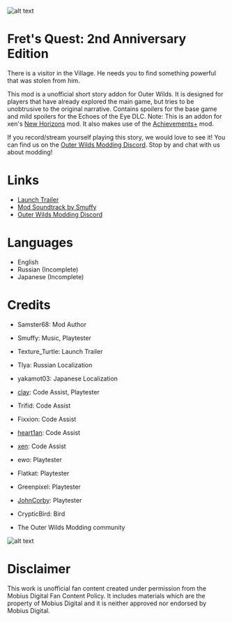 ![alt text](developer/thumbnail.png?raw=true)

# Fret's Quest: 2nd Anniversary Edition
There is a visitor in the Village. He needs you to find something powerful that was stolen from him.

This mod is a unofficial short story addon for Outer Wilds. It is designed for players that have already explored the main game, but tries to be unobtrusive to the original narrative. Contains spoilers for the base game and mild spoilers for the Echoes of the Eye DLC. Note: This is an addon for xen's [New Horizons](https://outerwildsmods.com/mods/newhorizons/) mod. It also makes use of the [Achievements+](https://outerwildsmods.com/mods/achievements/) mod.

If you record/stream yourself playing this story, we would love to see it! You can find us on the [Outer Wilds Modding Discord](https://discord.gg/MvbCbBz6Q6). Stop by and chat with us about modding!

# Links
- [Launch Trailer](https://youtu.be/5IvVRov0VgA)
- [Mod Soundtrack by Smuffy](https://youtu.be/zPCexwQAm7s)
- [Outer Wilds Modding Discord](https://discord.gg/MvbCbBz6Q6)

# Languages
- English
- Russian (Incomplete)
- Japanese (Incomplete)

# Credits
- Samster68: Mod Author

- Smuffy: Music, Playtester
- Texture_Turtle: Launch Trailer
- Tlya: Russian Localization
- yakamot03: Japanese Localization
- [clay](https://github.com/FreezeDriedMangos): Code Assist, Playtester
- Trifid: Code Assist
- Fixxion: Code Assist
- [heart1an](https://github.com/hearth1an): Code Assist
- [xen](https://github.com/xen-42): Code Assist
- ewo: Playtester
- Flatkat: Playtester
- Greenpixel: Playtester
- [JohnCorby](https://github.com/JohnCorby): Playtester
- CrypticBird: Bird
- The Outer Wilds Modding community

![alt text](planets/ShipLogs/sprites/BANJO_SCROLL.png.png?raw=true)

# Disclaimer
This work is unofficial fan content created under permission from the Mobius Digital Fan Content Policy.
It includes materials which are the property of Mobius Digital and it is neither approved nor endorsed by Mobius Digital.
